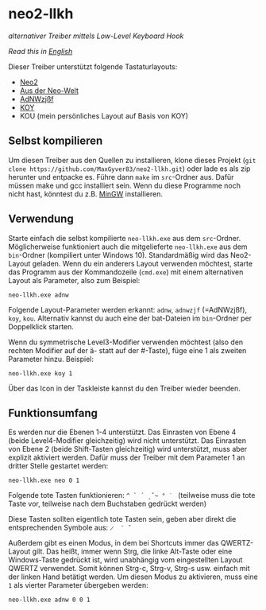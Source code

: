 # neo2-llkh

*alternativer Treiber mittels Low-Level Keyboard Hook*

*Read this in [English](README.en.md)*

Dieser Treiber unterstützt folgende Tastaturlayouts:
* [Neo2](http://www.neo-layout.org)
* [Aus der Neo-Welt](http://www.adnw.de)
* [AdNWzjßf](http://adnw.de/index.php?n=Main.AdNWzj%c3%9ff)
* [KOY](http://adnw.de/index.php?n=Main.SeitlicheNachbaranschl%c3%a4ge)
* KOU (mein persönliches Layout auf Basis von KOY)

## Selbst kompilieren
Um diesen Treiber aus den Quellen zu installieren, klone dieses Projekt (`git clone https://github.com/MaxGyver83/neo2-llkh.git`) oder lade es als zip herunter und entpacke es. Führe dann `make` im `src`-Ordner aus. Dafür müssen make und gcc installiert sein. Wenn du diese Programme noch nicht hast, könntest du z.B. [MinGW](https://sourceforge.net/projects/mingw/) installieren.

## Verwendung
Starte einfach die selbst kompilierte `neo-llkh.exe` aus dem `src`-Ordner. Möglicherweise funktioniert auch die mitgelieferte `neo-llkh.exe` aus dem `bin`-Ordner (kompiliert unter Windows 10). Standardmäßig wird das Neo2-Layout geladen. Wenn du ein anderers Layout verwenden möchtest, starte das Programm aus der Kommandozeile (`cmd.exe`) mit einem alternativen Layout als Parameter, also zum Beispiel:

`neo-llkh.exe adnw`

Folgende Layout-Parameter werden erkannt: `adnw`, `adnwzjf` (=AdNWzjßf), `koy`, `kou`. Alternativ kannst du auch eine der bat-Dateien im `bin`-Ordner per Doppelklick starten.

Wenn du symmetrische Level3-Modifier verwenden möchtest (also den rechten Modifier auf der ä- statt auf der #-Taste), füge eine 1 als zweiten Parameter hinzu. Beispiel:

`neo-llkh.exe koy 1`

Über das Icon in der Taskleiste kannst du den Treiber wieder beenden.

## Funktionsumfang
Es werden nur die Ebenen 1-4 unterstützt. Das Einrasten von Ebene 4 (beide Level4-Modifier gleichzeitig) wird nicht unterstützt. Das Einrasten von Ebene 2 (beide Shift-Tasten gleichzeitig) wird unterstützt, muss aber explizit aktiviert werden. Dafür muss der Treiber mit dem Parameter 1 an dritter Stelle gestartet werden:

`neo-llkh.exe neo 0 1`

Folgende tote Tasten funktionieren: ``^ ` ´ ̧ ̌ ~ ° ̇  `` (teilweise muss die tote Taste vor, teilweise nach dem Buchstaben gedrückt werden)

Diese Tasten sollten eigentlich tote Tasten sein, geben aber direkt die entsprechenden Symbole aus: `̷  ¨ ˝`

Außerdem gibt es einen Modus, in dem bei Shortcuts immer das QWERTZ-Layout gilt. Das heißt, immer wenn Strg, die linke Alt-Taste oder eine Windows-Taste gedrückt ist, wird unabhängig vom eingestellten Layout QWERTZ verwendet. Somit können Strg-c, Strg-v, Strg-s usw. einfach mit der linken Hand betätigt werden. Um diesen Modus zu aktivieren, muss eine `1` als vierter Parameter übergeben werden:

`neo-llkh.exe adnw 0 0 1`
